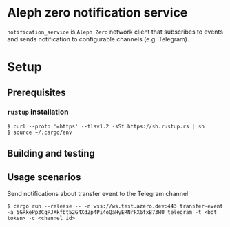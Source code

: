 Aleph zero notification service
===============================

`notification_service` is `Aleph Zero` network client that subscribes to events and sends notification to configurable channels (e.g. Telegram).

# Setup

## Prerequisites

### `rustup` installation 

	$ curl --proto '=https' --tlsv1.2 -sSf https://sh.rustup.rs | sh
	$ source ~/.cargo/env

## Building and testing

## Usage scenarios

Send notifications about transfer event to the Telegram channel

	$ cargo run --release -- -n wss://ws.test.azero.dev:443 transfer-event -a 5GRkePp3CqPJXkfbt52G4XdZp4Pi4oQaHyERNrFX6fxB73HU telegram -t <bot token> -c <channel id>
